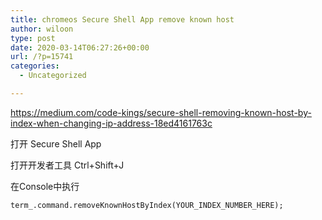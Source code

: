 ```yaml
---
title: chromeos Secure Shell App remove known host
author: wiloon
type: post
date: 2020-03-14T06:27:26+00:00
url: /?p=15741
categories:
  - Uncategorized

---
```

https://medium.com/code-kings/secure-shell-removing-known-host-by-index-when-changing-ip-address-18ed4161763c

打开 Secure Shell App
  
打开开发者工具 Ctrl+Shift+J
  
在Console中执行

<pre><code class="language-bash line-numbers">term_.command.removeKnownHostByIndex(YOUR_INDEX_NUMBER_HERE);
</code></pre>